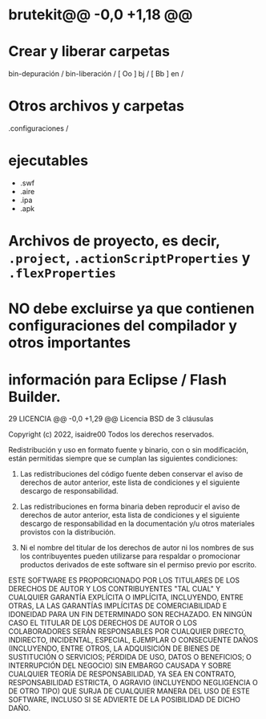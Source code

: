 # brutekit@@ -0,0 +1,18 @@
# Crear y liberar carpetas
bin-depuración /
bin-liberación /
[ Oo ] bj /
[ Bb ] en /

# Otros archivos y carpetas
.configuraciones /

# ejecutables
* .swf
* .aire
* .ipa
* .apk

# Archivos de proyecto, es decir, `.project`, `.actionScriptProperties` y `.flexProperties`
# NO debe excluirse ya que contienen configuraciones del compilador y otros importantes
# información para Eclipse / Flash Builder.
 29 LICENCIA 
@@ -0,0 +1,29 @@
Licencia BSD de 3 cláusulas

Copyright (c) 2022, isaidre00
Todos los derechos reservados.

Redistribución y uso en formato fuente y binario, con o sin
modificación, están permitidas siempre que se cumplan las siguientes condiciones:

1. Las redistribuciones del código fuente deben conservar el aviso de derechos de autor anterior, este
   lista de condiciones y el siguiente descargo de responsabilidad.

2. Las redistribuciones en forma binaria deben reproducir el aviso de derechos de autor anterior,
   esta lista de condiciones y el siguiente descargo de responsabilidad en la documentación
   y/u otros materiales provistos con la distribución.

3. Ni el nombre del titular de los derechos de autor ni los nombres de sus
   los contribuyentes pueden utilizarse para respaldar o promocionar productos derivados de
   este software sin el permiso previo por escrito.

ESTE SOFTWARE ES PROPORCIONADO POR LOS TITULARES DE LOS DERECHOS DE AUTOR Y LOS CONTRIBUYENTES "TAL CUAL"
Y CUALQUIER GARANTÍA EXPLÍCITA O IMPLÍCITA, INCLUYENDO, ENTRE OTRAS, LA
LAS GARANTÍAS IMPLÍCITAS DE COMERCIABILIDAD E IDONEIDAD PARA UN FIN DETERMINADO SON
RECHAZADO. EN NINGÚN CASO EL TITULAR DE LOS DERECHOS DE AUTOR O LOS COLABORADORES SERÁN RESPONSABLES
POR CUALQUIER DIRECTO, INDIRECTO, INCIDENTAL, ESPECIAL, EJEMPLAR O CONSECUENTE
DAÑOS (INCLUYENDO, ENTRE OTROS, LA ADQUISICIÓN DE BIENES DE SUSTITUCIÓN O
SERVICIOS; PÉRDIDA DE USO, DATOS O BENEFICIOS; O INTERRUPCIÓN DEL NEGOCIO) SIN EMBARGO
CAUSADA Y SOBRE CUALQUIER TEORÍA DE RESPONSABILIDAD, YA SEA EN CONTRATO, RESPONSABILIDAD ESTRICTA,
O AGRAVIO (INCLUYENDO NEGLIGENCIA O DE OTRO TIPO) QUE SURJA DE CUALQUIER MANERA DEL USO
DE ESTE SOFTWARE, INCLUSO SI SE ADVIERTE DE LA POSIBILIDAD DE DICHO DAÑO.
